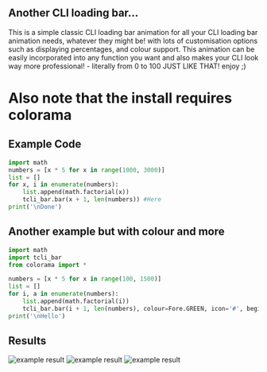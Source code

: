 ## Another CLI loading bar...

This is a simple classic CLI loading bar animation for all your CLI loading bar
animation needs, whatever they might be! with lots of customisation options such as displaying percentages, and colour support. This animation can be easily incorporated into any function you want and also makes your CLI look way more professional! - literally from 0 to 100 JUST LIKE THAT!
enjoy ;)

# Also note that the install requires colorama

## Example Code
```python
import math
numbers = [x * 5 for x in range(1000, 3000)]
list = []
for x, i in enumerate(numbers):
    list.append(math.factorial(x))
    tcli_bar.bar(x + 1, len(numbers)) #Here
print('\nDone')
```
## Another example but with colour and more
```python
import math
import tcli_bar
from colorama import *

numbers = [x * 5 for x in range(100, 1500)]
list = []
for i, a in enumerate(numbers):
    list.append(math.factorial(i))
    tcli_bar.bar(i + 1, len(numbers), colour=Fore.GREEN, icon='#', begin='Uploading...', show_percent=False)
print('\nHello')
```
## Results
![example result](/img/example.png "Output 1")
![example result](/img/example2.png "Output 2")
![example result](/img/example3.png "Output 2")

